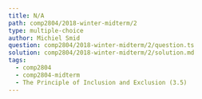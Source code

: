 ```yaml
---
title: N/A
path: comp2804/2018-winter-midterm/2
type: multiple-choice
author: Michiel Smid
question: comp2804/2018-winter-midterm/2/question.ts
solution: comp2804/2018-winter-midterm/2/solution.md
tags:
  - comp2804
  - comp2804-midterm
  - The Principle of Inclusion and Exclusion (3.5)
---
```

